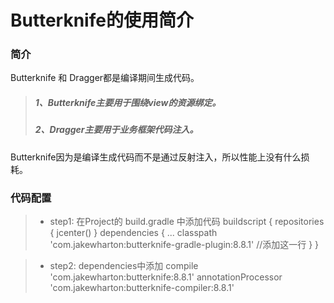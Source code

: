 # Butterknife的使用简介

### 简介
  Butterknife 和 Dragger都是编译期间生成代码。
 > ##### 1、Butterknife主要用于围绕view的资源绑定。
 > ##### 2、Dragger主要用于业务框架代码注入。
 
 Butterknife因为是编译生成代码而不是通过反射注入，所以性能上没有什么损耗。
 
 ### 代码配置
 >* step1: 在Project的 build.gradle 中添加代码
> buildscript {
>    repositories {
>        jcenter()
>    }
>    dependencies {
>        ...
>        classpath 'com.jakewharton:butterknife-gradle-plugin:8.8.1'  //添加这一行
>   }
> }

>* step2: dependencies中添加
> compile 'com.jakewharton:butterknife:8.8.1'
> annotationProcessor 'com.jakewharton:butterknife-compiler:8.8.1'
